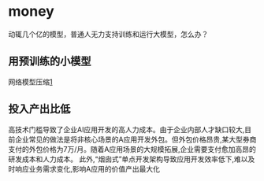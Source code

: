 # money

动辄几个亿的模型，普通人无力支持训练和运行大模型，怎么办？

## 用预训练的小模型

网络模型压缩[1]

## 投入产出比低

高技术门槛导致了企业AI应用开发的高人力成本。由于企业内部人才缺口较大,目前企业常见的做法是将非核心场景的A应用开发外包。但外包价格昂贵,某大型券商支付的外包价格为7万/月。随着A应用场景的大规模拓展,企业需要支付愈加高昂的研发成本和人力成本。
此外,“烟囱式”单点开发架构导致应用开发效率低下,难以及时响应业务需求变化,影响A应用的价值产出最大化

[1]: https://www.kancloud.cn/smartadpole/dl/662452
